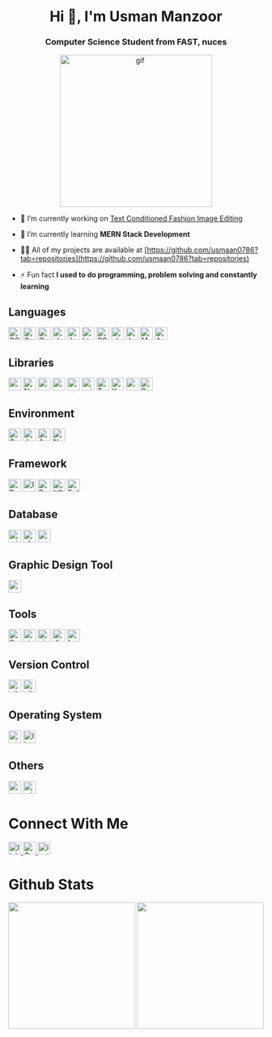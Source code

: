 <div align="center">  
<img src="https://komarev.com/ghpvc/?username=usmaan0786&style=flat-square&color=blue" alt=""/>
</div>

<h1 align="center">Hi 👋, I'm Usman Manzoor</h1>
<h3 align="center">Computer Science Student from FAST, nuces</h3>

<p align = "center"> <img src = "https://camo.githubusercontent.com/cae12fddd9d6982901d82580bdf321d81fb299141098ca1c2d4891870827bf17/68747470733a2f2f6d69726f2e6d656469756d2e636f6d2f6d61782f313336302f302a37513379765349765f7430696f4a2d5a2e676966" alt = "gif" width = "300px"></p>

- 🔭 I’m currently working on [Text Conditioned Fashion Image Editing](https://github.com/usmaan0786/Text-Conditioned-Fashion-Image-Editing)

- 🌱 I’m currently learning **MERN Stack Development**

- 👨‍💻 All of my projects are available at [https://github.com/usmaan0786?tab=repositories](https://github.com/usmaan0786?tab=repositories)

- ⚡ Fun fact **I used to do programming, problem solving and constantly learning**

<!-- https://simpleicons.org/?q=Assemb -->
<h2>Languages</h2>
<p> 
  <img src="https://img.shields.io/badge/-Python-3776AB?logo=Python&logoColor=fff" alt="CSS"width="fixed-content"height="25">
  <img src="https://img.shields.io/badge/-C++-00599C?logo=C++&logoColor=fff" alt="C++" width="fixed-content"height="25">
  <img src="https://img.shields.io/badge/-C-A8B9CC?logo=C&logoColor=fff" alt="C" width="fixed-content"height="25">
  <img src="https://img.shields.io/badge/-sharp-99CC00?logo=sharp&logoColor=fff" alt="sharp" width="fixed-content"height="25">
  <img src="https://img.shields.io/badge/-JavaScript-F7DF1E?logo=JavaScript&logoColor=fff" alt="JavaScript"width="fixed-content"height="25">
  <img src="https://img.shields.io/badge/-HTML-E34F26?logo=html5&logoColor=fff" alt="html"width="fixed-content"height="25">
  <img src="https://img.shields.io/badge/-CSS-1572B6?logo=css3&logoColor=fff" alt="CSS" width="fixed-content"height="25">
  <img src="https://img.shields.io/badge/-PHP-777BB4?logo=php&logoColor=fff" alt="php" width="fixed-content"height="25">
  <img src="https://img.shields.io/badge/-Java-e34f26?Color=fff" alt="Java"width="fixed-content"height="25">
  <img src="https://img.shields.io/badge/-MySql-4479A1?logo=MySql&logoColor=fff" alt="MySql" width="fixed-content"height="25">
  <img src="https://img.shields.io/badge/-Assembly Language-e34f26?Color=fff" alt="Assembly Language"width="fixed-content"height="25">
</p>

<h2>Libraries</h2>
<p> 
  <img src="https://img.shields.io/badge/-spaCy-09A3D5?logo=spaCy&logoColor=fff" alt="spaCy"width="fixed-content"height="25">
  <img src="https://img.shields.io/badge/-NumPy-013243?logo=NumPy&logoColor=fff" alt="NumPy"width="fixed-content"height="25">
  <img src="https://img.shields.io/badge/-pandas-150458?logo=pandas&logoColor=fff" alt="pandas"width="fixed-content"height="25">
  <img src="https://img.shields.io/badge/-matplotlib-e34f26?Color=fff" alt="matplotlib"width="fixed-content"height="25">
  <img src="https://img.shields.io/badge/-seaborn-e34f26?Color=fff" alt="seaborn"width="fixed-content"height="25">
  <img src="https://img.shields.io/badge/-scikitlearn-F7931E?logo=scikit-learn&logoColor=fff" alt="scikit-learn"width="fixed-content"height="25">
  <img src="https://img.shields.io/badge/-TensorFlow-FF6F00?logo=TensorFlow&logoColor=fff" alt="TensorFlow"width="fixed-content"height="25">
  <img src="https://img.shields.io/badge/-Keras-D00000?logo=Keras&logoColor=fff" alt="Keras"width="fixed-content"height="25">
  <img src="https://img.shields.io/badge/-opencv-5C3EE8?logo=opencv&logoColor=fff" alt="opencv"width="fixed-content"height="25">
  <img src="https://img.shields.io/badge/-Beautiful Soup-D00000?logo=Beautiful Soup&logoColor=fff" alt="Beautiful Soup"width="fixed-content"height="25">
</p>

<h2>Environment</h2>
<p> 
  <img src="https://img.shields.io/badge/-Google Colab-F9AB00?logo=Google Colab&logoColor=fff" alt="Google Colab"width="fixed-content"height="25">
  <img src="https://img.shields.io/badge/-Jupyter-F37626?logo=Jupyter&logoColor=fff" alt="Jupyter"width="fixed-content"height="25">
  <img src="https://img.shields.io/badge/-Anaconda-44A833?logo=Anaconda&logoColor=fff" alt="Anaconda"width="fixed-content"height="25">
  <img src="https://img.shields.io/badge/-Netbeans-e34f26?Color=fff" alt="Netbeans"width="fixed-content"height="25">
</p>

<h2>Framework</h2>
<p>
  <img src="https://img.shields.io/badge/-React-61DAFB?logo=React&logoColor=fff" alt="React"width="fixed-content"height="25">
  <img src="https://img.shields.io/badge/-laravel-FF2D20?logo=laravel&logoColor=fff" alt="laravel"width="fixed-content"height="25">
  <img src="https://img.shields.io/badge/-Bootstrap-7952B3?logo=Bootstrap&logoColor=fff" alt="Bootstrap"width="fixed-content"height="25">
  <img src="https://img.shields.io/badge/-.NET-512BD4?logo=.NET&logoColor=fff" alt=".NET"width="fixed-content"height="25">
   <img src="https://img.shields.io/badge/-Eclipse IDE-2C2255?logoEclipse IDE&logoColor=fff" alt="Eclipse IDE"width="fixed-content"height="25">
</p>

<h2>Database</h2>
<p> 
  <img src="https://img.shields.io/badge/-microsoftsqlserver-CC2927?logo=microsoftsqlserver&logoColor=fff" alt="microsoftsqlserver"width="fixed-content"height="25">
  <img src="https://img.shields.io/badge/-phpmyadmin-6C78AF?logo=phpmyadmin&logoColor=fff" alt="phpmyadmin"width="fixed-content"height="25">
  <img src="https://img.shields.io/badge/-mariadb-003545?logo=mariadb&logoColor=fff" alt="mariadb"width="fixed-content"height="25">
</p>

<h2>Graphic Design Tool</h2>
<p>
  <img src="https://img.shields.io/badge/-canva-00C4CC?logo=canva&logoColor=fff" alt="canva"width="fixed-content"height="25">
</p>

<h2>Tools</h2>
<p> 
  <img src="https://img.shields.io/badge/-Sublime Text-FF9800?logo=Sublime Text&logoColor=fff" alt="Sublime Text"width="fixed-content"height="25">
  <img src="https://img.shields.io/badge/-visualstudiocode-007ACC?logo=visualstudiocode&logoColor=fff" alt="visualstudiocode"width="fixed-content"height="25">
  <img src="https://img.shields.io/badge/-visualstudio-5C2D91?logo=visualstudio&logoColor=fff" alt="visualstudio"width="fixed-content"height="25">
  <img src="https://img.shields.io/badge/-diagramsdotnet-F08705?logo=diagramsdotnet&logoColor=fff" alt="diagramsdotnet"width="fixed-content"height="25">
  <img src="https://img.shields.io/badge/-LucidChart-e34f26?Color=fff" alt="LucidChart"width="fixed-content"height="25">
</p>

<h2>Version Control</h2>
<p> 
  <img src="https://img.shields.io/badge/-github-181717?logo=github&logoColor=fff" alt="github"width="fixed-content"height="25">
  <img src="https://img.shields.io/badge/-git-F05032?logo=git&logoColor=fff" alt="git"width="fixed-content"height="25">
</p>

<h2>Operating System</h2>
<p> 
  <img src="https://img.shields.io/badge/-windows-0078D6?logo=windows&logoColor=fff" alt="windows"width="fixed-content"height="25">
  <img src="https://img.shields.io/badge/-linux-FCC624?logo=linux&logoColor=fff" alt="linux"width="fixed-content"height="25">
</p>

<h2>Others</h2>
<p> 
  <img src="https://img.shields.io/badge/-powerbi-F2C811?logo=powerbi&logoColor=fff" alt="powerbi"width="fixed-content"height="25">
  <img src="https://img.shields.io/badge/-microsoftazure-0078D4?logo=microsoftazure&logoColor=fff" alt="microsoftazure"width="fixed-content"height="25">
</p>

<h1>Connect With Me</h1>
<p> 
   <a href = "https://www.linkedin.com/in/usman-manzoor-40a84a198/">
    <img src="https://img.shields.io/badge/-linkedin-0A66C2?logo=linkedin&logoColor=fff" alt="linkedin"width="fixed-content"height="25"/>
  </a>
  
  <a href = "mailto: usmanmanzoor1000@gmail.com">
    <img src="https://img.shields.io/badge/Gmail-D14836?style=for-the-badge&logo=gmail&logoColor=white" alt="Gmail"width="fixed-content"height="25"/)
 </a>
  
   <a href = "https://www.instagram.com/usman_.28/">
    <img src="https://img.shields.io/badge/-instagram-E4405F?logo=instagram&logoColor=fff" alt="instagram"width="fixed-content"height="25"/>
  </a>
</p>

  
<h1>Github Stats</h1>
<p> 
  <img src="https://github-readme-stats.vercel.app/api?username=usmaan0786&count_private=true&show_icons=true&theme=radical)](https://github.com/usmaan0786" width="fixed-content"height="250">
  <img src="https://github-readme-stats.vercel.app/api/top-langs/?username=usmaan0786&langs_count=11&layout=compact&hide=html,css&theme=radical)](https://github.com/usmaan0786" width="fixed-content"height="250">
</p>
